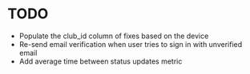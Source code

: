 # TODO

- Populate the club_id column of fixes based on the device
- Re-send email verification when user tries to sign in with unverified email
- Add average time between status updates metric
